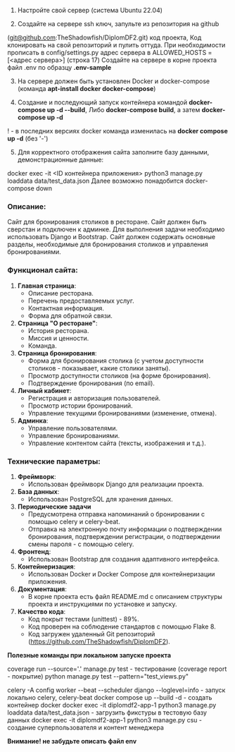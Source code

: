1. Настройте свой сервер (система Ubuntu 22.04)


2. Создайте на сервере ssh ключ, запульте из репозитория на github 

(git@github.com:TheShadowfish/DiplomDF2.git) код проекта, 
Код клонировать на свой репозиторий и пулить оттуда.
При необходимости прописать в config/settings.py адрес сервера в ALLOWED_HOSTS = [<адрес сервера>] (строка 17)
Создайте на сервере в корне проекта файл .env по образцу **.env-sample**

3. На сервере должен быть установлен Docker и docker-compose 
(команда **apt-install docker docker-compose**)

4. Создание и последующий запуск контейнера командой **docker-compose up -d --build**,
Либо **docker-compose build**, а затем **docker-compose up -d**

! - в последних версиях docker команда изменилась на **docker compose up -d** (без '-')

5. Для корректного отображения сайта заполните базу данными, демонстрационные данные:

docker exec -it <ID контейнера приложения> python3 manage.py loaddata data/test_data.json
Далее возможно понадобится
docker-compose down

### Описание:

Cайт для бронирования столиков в ресторане. Сайт должен быть сверстан и подключен к админке. 
Для выполнения задачи необходимо использовать Django и Bootstrap. 
Сайт должен содержать основные разделы, необходимые для бронирования столиков и управления бронированиями.


### Функционал сайта:

1. **Главная страница**:
    - Описание ресторана.
    - Перечень предоставляемых услуг.
    - Контактная информация.
    - Форма для обратной связи.
2. **Страница "О ресторане"**:
    - История ресторана.
    - Миссия и ценности.
    - Команда.
3. **Страница бронирования**:
    - Форма для бронирования столика (с учетом доступности столиков - показывает, какие столики заняты).
    - Просмотр доступности столиков (на форме бронирования).
    - Подтверждение бронирования (по email).
4. **Личный кабинет**:
    - Регистрация и авторизация пользователей.
    - Просмотр истории бронирований.
    - Управление текущими бронированиями (изменение, отмена).
5. **Админка**:
    - Управление пользователями.
    - Управление бронированиями.
    - Управление контентом сайта (тексты, изображения и т.д.).

### Технические параметры:

1. **Фреймворк**:
    - Использован фреймворк Django для реализации проекта.
2. **База данных**:
    - Использован PostgreSQL для хранения данных.
3. **Периодические задачи**
    - Предусмотрена отправка напоминаний о бронировании с помощью celery и celery-beat.
    - Отправка на электронную почту информации о подтверждении бронирования, подтверждении регистрации, о подтверждении смены пароля - с помощью celery.
4. **Фронтенд**:
    - Использован Bootstrap для создания адаптивного интерфейса.
5. **Контейнеризация**:
    - Использован Docker и Docker Compose для контейнеризации приложения.
6. **Документация**:
    - В корне проекта есть файл README.md с описанием структуры проекта и инструкциями по установке и запуску.
7. **Качество кода**:
    - Код покрыт тестами (unittest) - 89%.
    - Код проверен на соблюдение стандартов с помощью Flake 8.
    - Код загружен удаленный Git репозиторий (https://github.com/TheShadowfish/DiplomDF2).


**Полезные команды при локальном запуске проекта**

coverage run --source='.' manage.py test - тестирование (coverage report - покрытие)
python manage.py test --pattern="test_views.py"

celery -A config worker --beat --scheduler django --loglevel=info - запуск локально celery, celery-beat
docker compose up --build -d - создать контейнер docker
docker exec -it diplomdf2-app-1 python3 manage.py loaddata data/test_data.json - загрузить фикстуры в тестовую базу данных
docker exec -it diplomdf2-app-1 python3 manage.py csu - создание суперпользователя и контент менеджера

**Внимание! не забудьте описать файл env**
